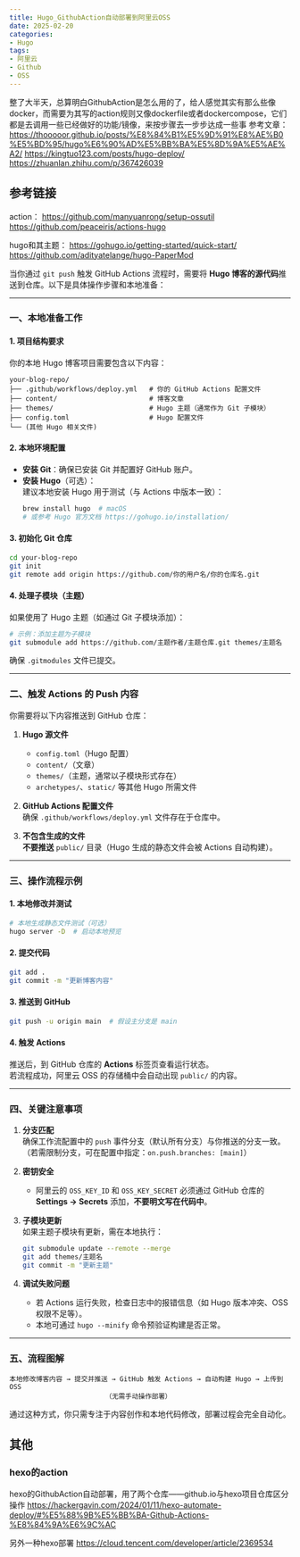 ```yaml
---
title: Hugo_GithubAction自动部署到阿里云OSS
date: 2025-02-20
categories:
- Hugo
tags:
- 阿里云
- Github
- OSS
---
```

整了大半天，总算明白GithubAction是怎么用的了，给人感觉其实有那么些像docker，而需要为其写的action规则又像dockerfile或者dockercompose，它们都是去调用一些已经做好的功能/镜像，来按步骤去一步步达成一些事
参考文章：
https://thooooor.github.io/posts/%E8%84%B1%E5%9D%91%E8%AE%B0%E5%BD%95/hugo%E6%90%AD%E5%BB%BA%E5%8D%9A%E5%AE%A2/
https://kingtuo123.com/posts/hugo-deploy/
https://zhuanlan.zhihu.com/p/367426039



## 参考链接
action：
https://github.com/manyuanrong/setup-ossutil
https://github.com/peaceiris/actions-hugo

hugo和其主题：
https://gohugo.io/getting-started/quick-start/
https://github.com/adityatelange/hugo-PaperMod







当你通过 `git push` 触发 GitHub Actions 流程时，需要将 **Hugo 博客的源代码**推送到仓库。以下是具体操作步骤和本地准备：

---

### **一、本地准备工作**
#### 1. **项目结构要求**
你的本地 Hugo 博客项目需要包含以下内容：
```
your-blog-repo/
├── .github/workflows/deploy.yml   # 你的 GitHub Actions 配置文件
├── content/                       # 博客文章
├── themes/                        # Hugo 主题（通常作为 Git 子模块）
├── config.toml                    # Hugo 配置文件
└── (其他 Hugo 相关文件)
```

#### 2. **本地环境配置**
- **安装 Git**：确保已安装 Git 并配置好 GitHub 账户。
- **安装 Hugo**（可选）：  
  建议本地安装 Hugo 用于测试（与 Actions 中版本一致）：
  ```bash
  brew install hugo  # macOS
  # 或参考 Hugo 官方文档 https://gohugo.io/installation/
  ```

#### 3. **初始化 Git 仓库**
```bash
cd your-blog-repo
git init
git remote add origin https://github.com/你的用户名/你的仓库名.git
```

#### 4. **处理子模块（主题）**
如果使用了 Hugo 主题（如通过 Git 子模块添加）：
```bash
# 示例：添加主题为子模块
git submodule add https://github.com/主题作者/主题仓库.git themes/主题名
```
确保 `.gitmodules` 文件已提交。

---

### **二、触发 Actions 的 Push 内容**
你需要将以下内容推送到 GitHub 仓库：
1. **Hugo 源文件**  
   - `config.toml`（Hugo 配置）
   - `content/`（文章）
   - `themes/`（主题，通常以子模块形式存在）
   - `archetypes/`、`static/` 等其他 Hugo 所需文件

2. **GitHub Actions 配置文件**  
   确保 `.github/workflows/deploy.yml` 文件存在于仓库中。

3. **不包含生成的文件**  
   **不要推送** `public/` 目录（Hugo 生成的静态文件会被 Actions 自动构建）。

---

### **三、操作流程示例**
#### 1. **本地修改并测试**
```bash
# 本地生成静态文件测试（可选）
hugo server -D  # 启动本地预览
```

#### 2. **提交代码**
```bash
git add .
git commit -m "更新博客内容"
```

#### 3. **推送到 GitHub**
```bash
git push -u origin main  # 假设主分支是 main
```

#### 4. **触发 Actions**
推送后，到 GitHub 仓库的 **Actions** 标签页查看运行状态。  
若流程成功，阿里云 OSS 的存储桶中会自动出现 `public/` 的内容。

---

### **四、关键注意事项**
1. **分支匹配**  
   确保工作流配置中的 `push` 事件分支（默认所有分支）与你推送的分支一致。  
   （若需限制分支，可在配置中指定：`on.push.branches: [main]`）

2. **密钥安全**  
   - 阿里云的 `OSS_KEY_ID` 和 `OSS_KEY_SECRET` 必须通过 GitHub 仓库的 **Settings → Secrets** 添加，**不要明文写在代码中**。

3. **子模块更新**  
   如果主题子模块有更新，需在本地执行：
   ```bash
   git submodule update --remote --merge
   git add themes/主题名
   git commit -m "更新主题"
   ```

4. **调试失败问题**  
   - 若 Actions 运行失败，检查日志中的报错信息（如 Hugo 版本冲突、OSS 权限不足等）。
   - 本地可通过 `hugo --minify` 命令预验证构建是否正常。

---

### **五、流程图解**
```
本地修改博客内容 → 提交并推送 → GitHub 触发 Actions → 自动构建 Hugo → 上传到 OSS
                        （无需手动操作部署）
```

通过这种方式，你只需专注于内容创作和本地代码修改，部署过程会完全自动化。

## 其他
### hexo的action
hexo的GithubAction自动部署，用了两个仓库——github.io与hexo项目仓库区分操作
https://hackergavin.com/2024/01/11/hexo-automate-deploy/#%E5%88%9B%E5%BB%BA-Github-Actions-%E8%84%9A%E6%9C%AC

另外一种hexo部署
https://cloud.tencent.com/developer/article/2369534